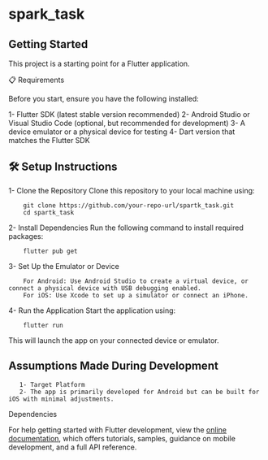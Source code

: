 # spark_task


## Getting Started

This project is a starting point for a Flutter application.

📋 Requirements

Before you start, ensure you have the following installed:

1- Flutter SDK (latest stable version recommended)
2- Android Studio or Visual Studio Code (optional, but recommended for development)
3- A device emulator or a physical device for testing
4- Dart version that matches the Flutter SDK

## 🛠️ Setup Instructions
1- Clone the Repository
    Clone this repository to your local machine using:

        git clone https://github.com/your-repo-url/spartk_task.git
        cd spartk_task

2- Install Dependencies
    Run the following command to install required packages:

        flutter pub get

3- Set Up the Emulator or Device

        For Android: Use Android Studio to create a virtual device, or connect a physical device with USB debugging enabled.
        For iOS: Use Xcode to set up a simulator or connect an iPhone.

4- Run the Application
    Start the application using:

        flutter run

This will launch the app on your connected device or emulator.



   ## Assumptions Made During Development
   
       1- Target Platform
       2- The app is primarily developed for Android but can be built for iOS with minimal adjustments.

Dependencies

For help getting started with Flutter development, view the
[online documentation](https://docs.flutter.dev/), which offers tutorials,
samples, guidance on mobile development, and a full API reference.
